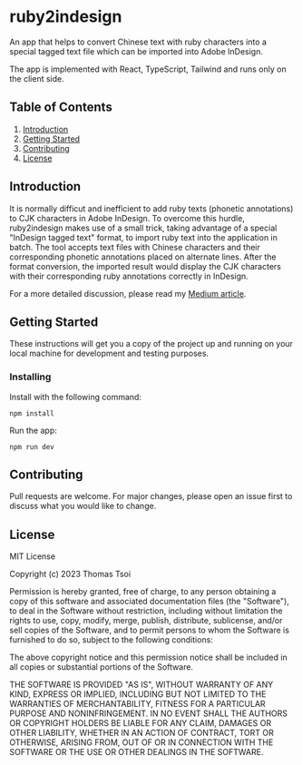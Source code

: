 # ruby2indesign
An app that helps to convert Chinese text with ruby characters into a special tagged text file which can be imported into Adobe InDesign.

The app is implemented with React, TypeScript, Tailwind and runs only on the client side.

## Table of Contents
1. [Introduction](#introduction)
2. [Getting Started](#getting-started)
3. [Contributing](#contributing)
3. [License](#license)

## Introduction
It is normally difficut and inefficient to add ruby texts (phonetic annotations) to CJK characters in Adobe InDesign. To overcome this hurdle, ruby2indesign makes use of a small trick, taking advantage of a special "InDesign tagged text" format, to import ruby text into the application in batch. The tool accepts text files with Chinese characters and their corresponding phonetic annotations placed on alternate lines. After the format conversion, the imported result would display the CJK characters with their corresponding ruby annotations correctly in InDesign.

For a more detailed discussion, please read my [Medium article](https://tsoithomas.medium.com/how-to-import-chinese-characters-with-ruby-text-into-adobe-indesign-50d2293bd816?source=friends_link&sk=15870906e6608cf985980f661396d8a7).


## Getting Started
These instructions will get you a copy of the project up and running on your local
machine for development and testing purposes.

### Installing
Install with the following command:
```
npm install
```
Run the app:
```
npm run dev
```
## Contributing
Pull requests are welcome. For major changes, please open an issue first to
discuss what you would like to change.

## License
MIT License

Copyright (c) 2023 Thomas Tsoi

Permission is hereby granted, free of charge, to any person obtaining a copy
of this software and associated documentation files (the "Software"), to deal
in the Software without restriction, including without limitation the rights
to use, copy, modify, merge, publish, distribute, sublicense, and/or sell
copies of the Software, and to permit persons to whom the Software is
furnished to do so, subject to the following conditions:

The above copyright notice and this permission notice shall be included in all
copies or substantial portions of the Software.

THE SOFTWARE IS PROVIDED "AS IS", WITHOUT WARRANTY OF ANY KIND, EXPRESS OR
IMPLIED, INCLUDING BUT NOT LIMITED TO THE WARRANTIES OF MERCHANTABILITY,
FITNESS FOR A PARTICULAR PURPOSE AND NONINFRINGEMENT. IN NO EVENT SHALL THE
AUTHORS OR COPYRIGHT HOLDERS BE LIABLE FOR ANY CLAIM, DAMAGES OR OTHER
LIABILITY, WHETHER IN AN ACTION OF CONTRACT, TORT OR OTHERWISE, ARISING FROM,
OUT OF OR IN CONNECTION WITH THE SOFTWARE OR THE USE OR OTHER DEALINGS IN THE
SOFTWARE.


